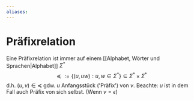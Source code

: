 ```yaml
---
aliases: 
---
```

# Präfixrelation
Eine Präfixrelation ist immer auf einem [[Alphabet, Wörter und Sprachen|Alphabet]] $\Sigma^*$ 
$$\preccurlyeq:=\{(u,uw):u,w\in\Sigma^*\}\subseteq\Sigma^*\times\Sigma^*$$
d.h. $(u,v)\in \preccurlyeq$ gdw. $u$ Anfangsstück ('Präfix') von $v$.
Beachte: $u$ ist in dem Fall auch Präfix von sich selbst. (Wenn $v=\epsilon$)